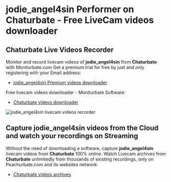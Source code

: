 # jodie_angel4sin Performer on Chaturbate - Free LiveCam videos downloader

## Chaturbate Live Videos Recorder

Monitor and record livecam videos of **jodie_angel4sin** from **Chaturbate** with Moniturbate.com
Get a premium trial for free by just and only registering with your Email address:
* [jodie_angel4sin Premium videos downloader](https://moniturbate.com/request-demo-licence-key.html)

Free livecam videos downloader - Moniturbate Software:
* [Chaturbate videos downloader](https://moniturbate.com/moniturbate-download-software.html)

![jodie_angel4sin livecam videos recorder](https://peachurnet.com/templates/moniturbate-software.png)


## Capture jodie_angel4sin videos from the Cloud and watch your recordings on Streaming

Without the need of downloading a software, capture **jodie_angel4sin** livecam videos from **Chaturbate** 100% online.
Watch Livecam archives from **Chaturbate** unlimitedly from thousands of existing recordings, only on Peachurbate.com and its websites network:
* [Chaturbate videos archives](https://peachurnet.com/)